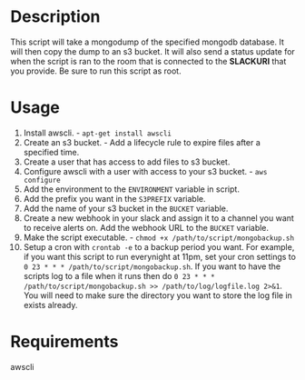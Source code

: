 Description
==============

This script will take a mongodump of the specified mongodb database. It will then copy the dump to an s3 bucket. 
It will also send a status update for when the script is ran to the room that is connected to the **SLACKURI** that you provide.
Be sure to run this script as root.

Usage
==============

1. Install awscli. - `apt-get install awscli`
2. Create an s3 bucket. - Add a lifecycle rule to expire files after a specified time.
3. Create a user that has access to add files to s3 bucket.
4. Configure awscli with a user with access to your s3 bucket. - `aws configure`
5. Add the environment to the `ENVIRONMENT` variable in script.
6. Add the prefix you want in the `S3PREFIX` variable.
7. Add the name of your s3 bucket in the `BUCKET` variable.
8. Create a new webhook in your slack and assign it to a channel you want to receive alerts on. Add the webhook URL to the `BUCKET` variable.
9. Make the script executable. - `chmod +x /path/to/script/mongobackup.sh`
10. Setup a cron with `crontab -e` to a backup period you want. For example, if you want this script to run everynight at 11pm,
set your cron settings to `0 23 * * * /path/to/script/mongobackup.sh`. If you want to have the scripts log to a file when it runs then do `0 23 * * * /path/to/script/mongobackup.sh >> /path/to/log/logfile.log 2>&1`. You will need to make sure the directory you want to store the log file in exists already.

Requirements
==============

awscli 


